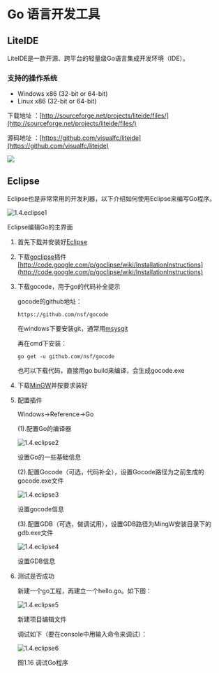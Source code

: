 # Go 语言开发工具

## LiteIDE

LiteIDE是一款开源、跨平台的轻量级Go语言集成开发环境（IDE）。

### 支持的操作系统

*   Windows x86 (32-bit or 64-bit)
*   Linux x86 (32-bit or 64-bit)

下载地址 ：[http://sourceforge.net/projects/liteide/files/](http://sourceforge.net/projects/liteide/files/)

源码地址 ：[https://github.com/visualfc/liteide](https://github.com/visualfc/liteide)

![](../img/1.4.liteide.png)

## Eclipse

Eclipse也是非常常用的开发利器，以下介绍如何使用Eclipse来编写Go程序。

![1.4.eclipse1](../img/1.4.eclipse1.pngrawtrue)

Eclipse编辑Go的主界面

1.  首先下载并安装好[Eclipse](http://www.eclipse.org/)
2.  下载[goclipse](https://code.google.com/p/goclipse/)插件 [http://code.google.com/p/goclipse/wiki/InstallationInstructions](http://code.google.com/p/goclipse/wiki/InstallationInstructions)
3.  下载gocode，用于go的代码补全提示

    gocode的github地址：

    ```
    https://github.com/nsf/gocode
    ```

    在windows下要安装git，通常用[msysgit](https://code.google.com/p/msysgit/)

    再在cmd下安装：

    ```
    go get -u github.com/nsf/gocode
    ```

    也可以下载代码，直接用go build来编译，会生成gocode.exe

4.  下载[MinGW](http://sourceforge.net/projects/mingw/files/MinGW/)并按要求装好
5.  配置插件

    Windows-&gt;Reference-&gt;Go

    (1).配置Go的编译器

    ![1.4.eclipse2](../img/1.4.eclipse2.pngrawtrue)

    设置Go的一些基础信息

    (2).配置Gocode（可选，代码补全），设置Gocode路径为之前生成的gocode.exe文件

    ![1.4.eclipse3](../img/1.4.eclipse3.pngrawtrue)

    设置gocode信息

    (3).配置GDB（可选，做调试用），设置GDB路径为MingW安装目录下的gdb.exe文件

    ![1.4.eclipse4](../img/1.4.eclipse4.pngrawtrue)

    设置GDB信息

6.  测试是否成功

    新建一个go工程，再建立一个hello.go。如下图：

    ![1.4.eclipse5](../img/1.4.eclipse5.pngrawtrue)

    新建项目编辑文件

    调试如下（要在console中用输入命令来调试）：

    ![1.4.eclipse6](../img/1.4.eclipse6.pngrawtrue)

    图1.16 调试Go程序